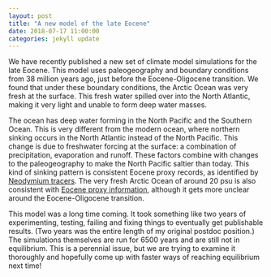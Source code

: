 ```yaml
---
layout: post
title: "A new model of the late Eocene"
date: 2018-07-17 11:00:00
categories: jekyll update
---
```

We have recently published a new set of climate model simulations for the late Eocene. This model uses paleogeography and boundary conditions from 38 million years ago, just before the Eocene-Oligocene transition. We found that under these boundary conditions, the Arctic Ocean was very fresh at the surface. This fresh water spilled over into the North Atlantic, making it very light and unable to form deep water masses. 

The ocean has deep water forming in the North Pacific and the Southern Ocean. This is very different from the modern ocean, where northern sinking occurs in the North Atlantic instead of the North Pacific. This change is due to freshwater forcing at the surface: a combination of precipitation, evaporation and runoff. These factors combine with changes to the paleogeography to make the North Pacific saltier than today. This kind of sinking pattern is consistent Eocene proxy records, as identified by [Neodymium tracers](http://dx.doi.org/10.1002/2013PA002535). The very fresh Arctic Ocean of around 20 psu is also consistent with [Eocene proxy information](http://dx.doi.org/10.1038/nature04692), although it gets more unclear around the Eocene-Oligocene transition.

This model was a long time coming. It took something like two years of experimenting, testing, failing and fixing things to eventually get publishable results. (Two years was the entire length of my original postdoc position.) The simulations themselves are run for 6500 years and are still not in equilibrium. This is a perennial issue, but we are trying to examine it thoroughly and hopefully come up with faster ways of reaching equilibrium next time!


